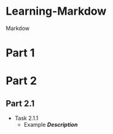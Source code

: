 # Learning-Markdow
 Markdow


# Part 1
# Part 2
 ## Part 2.1
+ Task 2.1.1
  + Example
  **_Description_**
